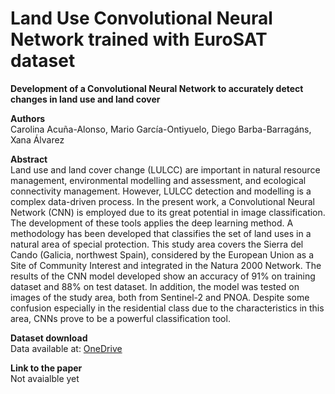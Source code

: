 # Land Use Convolutional Neural Network trained with EuroSAT dataset
<b>Development of a Convolutional Neural Network to accurately detect changes in land use and land cover</b><br>

<b>Authors</b><br>
Carolina Acuña-Alonso, Mario García-Ontiyuelo, Diego Barba-Barragáns, Xana Álvarez <br>

<b>Abstract</b> <br>
Land use and land cover change (LULCC) are important in natural resource management, environmental modelling and assessment, and ecological connectivity management. However, LULCC detection and modelling is a complex data-driven process. In the present work, a Convolutional Neural Network (CNN) is employed due to its great potential in image classification. The development of these tools applies the deep learning method. A methodology has been developed that classifies the set of land uses in a natural area of special protection. This study area covers the Sierra del Cando (Galicia, northwest Spain), considered by the European Union as a Site of Community Interest and integrated in the Natura 2000 Network. The results of the CNN model developed show an accuracy of 91% on training dataset and 88% on test dataset. In addition, the model was tested on images of the study area, both from Sentinel-2 and PNOA. Despite some confusion especially in the residential class due to the characteristics in this area, CNNs prove to be a powerful classification tool.

<b>Dataset download</b> <br> Data available at: [OneDrive](https://universidadevigo-my.sharepoint.com/:f:/g/personal/diego_barba_uvigo_gal/Eqwif4UAvRRIlt9We5PR0dsBdbzyfbPR-0vpqLwjEXiAjw?e=cPfwea)

<b>Link to the paper</b><br>
Not avaialble yet
